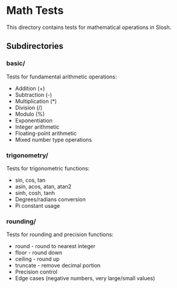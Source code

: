 # Math Tests

This directory contains tests for mathematical operations in Slosh.

## Subdirectories

### basic/
Tests for fundamental arithmetic operations:
- Addition (+)
- Subtraction (-)
- Multiplication (*)
- Division (/)
- Modulo (%)
- Exponentiation
- Integer arithmetic
- Floating-point arithmetic
- Mixed number type operations

### trigonometry/
Tests for trigonometric functions:
- sin, cos, tan
- asin, acos, atan, atan2
- sinh, cosh, tanh
- Degrees/radians conversion
- Pi constant usage

### rounding/
Tests for rounding and precision functions:
- round - round to nearest integer
- floor - round down
- ceiling - round up
- truncate - remove decimal portion
- Precision control
- Edge cases (negative numbers, very large/small values)